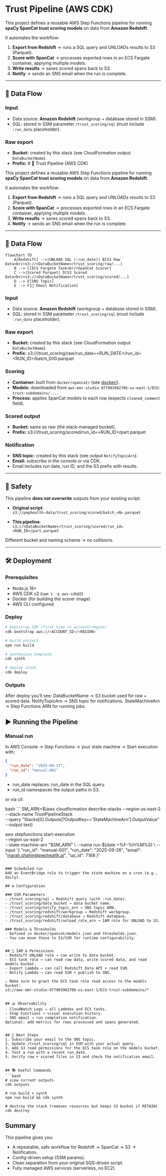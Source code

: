 # Trust Pipeline (AWS CDK)

This project defines a reusable AWS Step Functions pipeline for running **spaCy SpanCat trust scoring models** on data from **Amazon Redshift**.  

It automates the workflow:

1. **Export from Redshift** → runs a SQL query and UNLOADs results to S3 (Parquet).  
2. **Score with SpanCat** → processes exported rows in an ECS Fargate container, applying multiple models.  
3. **Write results** → saves scored spans back to S3.  
4. **Notify** → sends an SNS email when the run is complete.

---

## 📂 Data Flow

### Input
- Data source: **Amazon Redshift** (workgroup + database stored in SSM).  
- SQL: stored in SSM parameter `/trust_scoring/sql` (must include `:run_date` placeholder).

### Raw export
- **Bucket:** created by this stack (see CloudFormation output `DataBucketName`).  
- **Prefix:** # 🧩 Trust Pipeline (AWS CDK)

This project defines a reusable AWS Step Functions pipeline for running **spaCy SpanCat trust scoring models** on data from **Amazon Redshift**.  

It automates the workflow:

1. **Export from Redshift** → runs a SQL query and UNLOADs results to S3 (Parquet).  
2. **Score with SpanCat** → processes exported rows in an ECS Fargate container, applying multiple models.  
3. **Write results** → saves scored spans back to S3.  
4. **Notify** → sends an SNS email when the run is complete.

---

## 📂 Data Flow

```mermaid
flowchart TD
    A[Redshift] -->|UNLOAD SQL (:run_date)| B[S3 Raw Data<br/>s3://<DataBucketName>/trust_scoring/raw/...]
    B --> C[ECS Fargate Task<br/>SpanCat Scorer]
    C -->|Scored Parquet| D[S3 Scored Data<br/>s3://<DataBucketName>/trust_scoring/scored/...]
    D --> E[SNS Topic]
    E --> F[📧 Email Notification]
```

### Input
- Data source: **Amazon Redshift** (workgroup + database stored in SSM).  
- SQL: stored in SSM parameter `/trust_scoring/sql` (must include `:run_date` placeholder).

### Raw export
- **Bucket:** created by this stack (see CloudFormation output `DataBucketName`).  
- **Prefix:**  s3://<DataBucketName>/trust_scoring/raw/run_date=<RUN_DATE>/run_id=<RUN_ID>/batch_000.parquet


### Scoring
- **Container:** built from `docker/spancat/` (see [docker/](docker/spancat)).  
- **Models:** downloaded from `aws-emr-studio-977903982786-us-east-1/ECU-trust-subdomains/...`.  
- **Process:** applies SpanCat models to each row (expects `cleaned_comment` field).

### Scored output
- **Bucket:** same as raw (the stack-managed bucket).  
- **Prefix:**  s3://<DataBucketName>/trust_scoring/scored/run_id=<RUN_ID>/part.parquet


### Notification
- **SNS topic:** created by this stack (see output `NotifyTopicArn`).  
- **Email:** subscribe in the console or via CDK.  
- Email includes run date, run ID, and the S3 prefix with results.

---

## 🚫 Safety

This pipeline **does not overwrite** outputs from your existing script:

- **Original script**:  
`s3://pephealth-data/trust_scoring/scored/batch_<N>.parquet`  

- **This pipeline**:  
`s3://<DataBucketName>/trust_scoring/scored/run_id=<RUN_ID>/part.parquet`  

Different bucket and naming scheme → no collisions.

---

## 🛠️ Deployment

### Prerequisites
- Node.js 18+
- AWS CDK v2 (`npm i -g aws-cdk@2`)
- Docker (for building the scorer image)
- AWS CLI configured

### Deploy
```bash
# bootstrap CDK (first time in account/region)
cdk bootstrap aws://<ACCOUNT_ID>/<REGION>

# build project
npm run build

# synthesize template
cdk synth

# deploy stack
cdk deploy
```

### Outputs

After deploy you’ll see:
DataBucketName → S3 bucket used for raw + scored data.
NotifyTopicArn → SNS topic for notifications.
StateMachineArn → Step Functions ARN for running jobs.

## ▶️ Running the Pipeline
### Manual run
In AWS Console → Step Functions → your state machine → Start execution with:
```json
{
  "run_date": "2025-09-17",
  "run_id": "manual-001"
}
```
- run_date replaces :run_date in the SQL query.
- run_id namespaces the output paths in S3.

or via cli:

bash ```
SM_ARN=$(aws cloudformation describe-stacks --region us-east-2 \
  --stack-name TrustPipelineStack \
  --query "Stacks[0].Outputs[?OutputKey=='StateMachineArn'].OutputValue" --output text)

aws stepfunctions start-execution \
  --region us-east-2 \
  --state-machine-arn "$SM_ARN" \
  --name run-$(date +%F-%H%M%S) \ 
  --input '{
    "run_id": "manual-001",
    "run_date": "2025-09-26",
    "email": "marah.shahin@pephealth.ai",
    "up_id": 7168
  }'
  ```

### Scheduled run
Add an EventBridge rule to trigger the state machine on a cron (e.g., daily).

## ⚙️ Configuration

### SSM Parameters
- /trust_scoring/sql → Redshift query (with :run_date).
- /trust_scoring/data_bucket → data bucket name.
- /trust_scoring/notify_topic_arn → SNS topic ARN.
- /trust_scoring/redshift/workgroup → Redshift workgroup.
- /trust_scoring/redshift/database → Redshift database.
- /trust_scoring/redshift/unload_role_arn → IAM role for UNLOAD to S3.

### Models & Thresholds
- Defined in docker/spancat/models.json and thresholds.json.
- You can move these to S3/SSM for runtime configurability.


## 🔐 IAM & Permissions
- Redshift UNLOAD role → can write to data bucket.
- ECS task role → can read raw data, write scored data, and read models bucket.
- Export Lambda → can call Redshift Data API + read SSM.
- Notify Lambda → can read SSM + publish to SNS.

⚠️ Make sure to grant the ECS task role read access to the models bucket:
s3://aws-emr-studio-977903982786-us-east-1/ECU-trust-subdomains/*


## 📊 Observability
- CloudWatch Logs → all Lambdas and ECS tasks.
- Step Functions → visual execution history.
- SNS email → run completion notification.
Optional: add metrics for rows processed and spans generated.


## 🚀 Next Steps
1. Subscribe your email to the SNS topic.
2. Update /trust_scoring/sql in SSM with your actual query.
3. Add S3 read permissions for the ECS task role on the models bucket.
4. Test a run with a recent run_date.
5. Verify raw + scored files in S3 and check the notification email.


## 📚 Useful Commands
```bash
# view current outputs
cdk outputs

# run build + synth
npm run build && cdk synth

# destroy the stack (removes resources but keeps S3 bucket if RETAIN)
cdk destroy
```

## Summary
This pipeline gives you:
- A repeatable, safe workflow for Redshift → SpanCat → S3 → Notification.
- Config-driven setup (SSM params).
- Clean separation from your original SQS-driven script.
- Fully managed AWS services (serverless, no EC2).